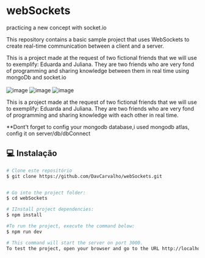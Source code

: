 # webSockets
practicing a new concept with socket.io

This repository contains a basic sample project that uses WebSockets to create real-time communication between a client and a server.


This is a project made at the request of two fictional friends that we will use to exemplify: Eduarda and Juliana. They are two friends who are very fond of programming and sharing knowledge between them in real time using mongoDb and socket.io
<br>
<br>
![image](https://github.com/DavCarvalho/webSockets/assets/86022099/3611fcf8-db26-43b8-b614-c98bc88fe8aa)
![image](https://github.com/DavCarvalho/webSockets/assets/86022099/212842a3-4ba1-49b9-998f-5a7c51776a86)
![image](https://github.com/DavCarvalho/webSockets/assets/86022099/4d888f68-899b-4600-8425-16e3783b1ef0)

This is a project made at the request of two fictional friends that we will use to exemplify: Eduarda and Juliana. They are two friends who are very fond of programming and sharing knowledge with each other in real time.



**Dont't forget to config your mongodb database,i used mongodb atlas, config it on server/db/dbConnect
## :computer: Instalação ##

```bash
# Clone este repositório
$ git clone https://github.com/DavCarvalho/webSockets.git


# Go into the project folder:
$ cd webSockets

# IInstall project dependencies:
$ npm install

#To run the project, execute the command below:
$ npm run dev

# This command will start the server on port 3000.
To test the project, open your browser and go to the URL http://localhost:3000
```




